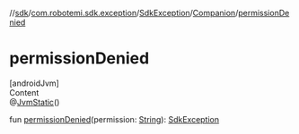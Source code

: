 //[sdk](../../../../index.md)/[com.robotemi.sdk.exception](../../index.md)/[SdkException](../index.md)/[Companion](index.md)/[permissionDenied](permission-denied.md)



# permissionDenied  
[androidJvm]  
Content  
@[JvmStatic](https://kotlinlang.org/api/latest/jvm/stdlib/kotlin.jvm/-jvm-static/index.html)()  
  
fun [permissionDenied](permission-denied.md)(permission: [String](https://kotlinlang.org/api/latest/jvm/stdlib/kotlin/-string/index.html)): [SdkException](../index.md)  



